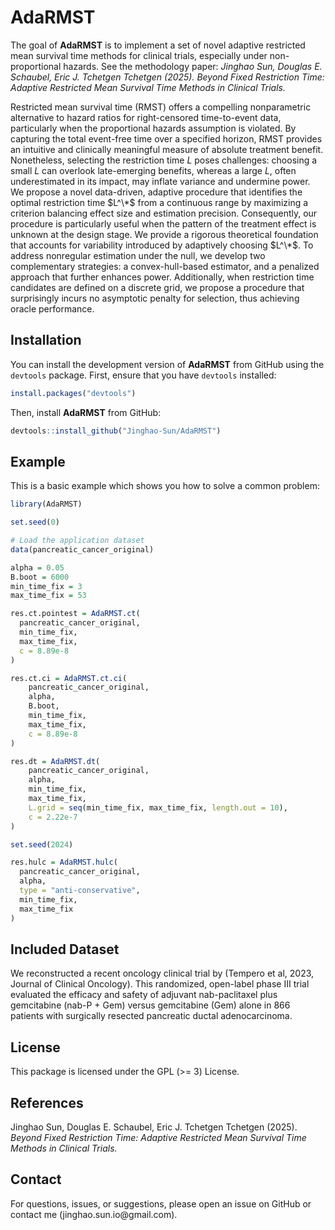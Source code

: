 
# AdaRMST

<!-- badges: start -->
<!-- badges: end -->

The goal of **AdaRMST** is to implement a set of novel adaptive restricted mean survival time methods for clinical trials, especially under non-proportional hazards. See the methodology paper: *Jinghao Sun, Douglas E. Schaubel, Eric J. Tchetgen Tchetgen (2025). Beyond Fixed Restriction Time: Adaptive Restricted Mean Survival Time Methods in Clinical Trials.*

Restricted mean survival time (RMST) offers a compelling nonparametric alternative to hazard ratios for right-censored time-to-event data, particularly when the proportional hazards assumption is violated. By capturing the total event-free time over a specified horizon, RMST provides an intuitive and clinically meaningful measure of absolute treatment benefit. Nonetheless, selecting the restriction time $L$ poses challenges: choosing a small $L$ can overlook late-emerging benefits, whereas a large $L$, often underestimated in its impact, may inflate variance and undermine power. We propose a novel data-driven, adaptive procedure that identifies the optimal restriction time $L^\*$ from a continuous range by maximizing a criterion balancing effect size and estimation precision. Consequently, our procedure is particularly useful when the pattern of the treatment effect is unknown at the design stage. We provide a rigorous theoretical foundation that accounts for variability introduced by adaptively choosing $L^\*$. To address nonregular estimation under the null, we develop two complementary strategies: a convex-hull-based estimator, and a penalized approach that further enhances power. Additionally, when restriction time candidates are defined on a discrete grid, we propose a procedure that surprisingly incurs no asymptotic penalty for selection, thus achieving oracle performance. 

## Installation

You can install the development version of **AdaRMST** from GitHub using the `devtools` package. First, ensure that you have `devtools` installed:

``` r
install.packages("devtools")
```
Then, install **AdaRMST** from GitHub:
``` r
devtools::install_github("Jinghao-Sun/AdaRMST")
```

## Example

This is a basic example which shows you how to solve a common problem:

``` r
library(AdaRMST)

set.seed(0)

# Load the application dataset
data(pancreatic_cancer_original)

alpha = 0.05
B.boot = 6000
min_time_fix = 3
max_time_fix = 53

res.ct.pointest = AdaRMST.ct(
  pancreatic_cancer_original,
  min_time_fix,
  max_time_fix,
  c = 8.89e-8
)

res.ct.ci = AdaRMST.ct.ci(
    pancreatic_cancer_original,
    alpha,
    B.boot,
    min_time_fix,
    max_time_fix,
    c = 8.89e-8
)

res.dt = AdaRMST.dt(
    pancreatic_cancer_original,
    alpha,
    min_time_fix,
    max_time_fix,
    L.grid = seq(min_time_fix, max_time_fix, length.out = 10),
    c = 2.22e-7
) 

set.seed(2024)

res.hulc = AdaRMST.hulc(
  pancreatic_cancer_original,
  alpha,
  type = "anti-conservative",
  min_time_fix,
  max_time_fix
)
```

## Included Dataset

We reconstructed a recent oncology clinical trial by (Tempero et al, 2023, Journal of Clinical Oncology). This randomized, open-label phase III trial evaluated the efficacy and safety of adjuvant nab-paclitaxel plus gemcitabine (nab-P + Gem) versus gemcitabine (Gem) alone in 866 patients with surgically resected pancreatic ductal adenocarcinoma. 

## License

This package is licensed under the GPL (>= 3) License.

## References

Jinghao Sun, Douglas E. Schaubel, Eric J. Tchetgen Tchetgen (2025). *Beyond Fixed Restriction Time: Adaptive Restricted Mean Survival Time Methods in Clinical Trials.*

## Contact

For questions, issues, or suggestions, please open an issue on GitHub or contact me (jinghao.sun.io\@gmail.com).

